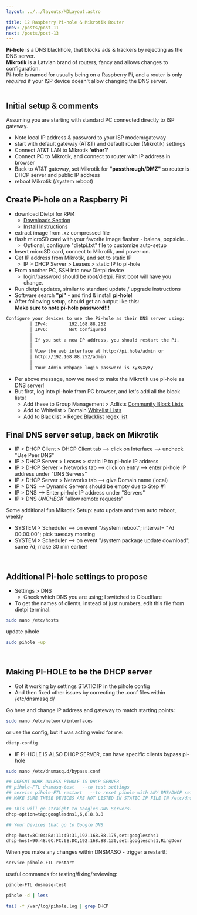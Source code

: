 ```yaml
---
layout: ../../layouts/MDLayout.astro

title: 12 Raspberry Pi-hole & Mikrotik Router
prev: /posts/post-11
next: /posts/post-13
---
```



**Pi-hole** is a DNS blackhole, that blocks ads & trackers by rejecting as the DNS server.<br>
**Mikrotik** is a Latvian brand of routers, fancy and allows changes to configuration.<br>
Pi-hole is named for usually being on a Raspberry Pi, and a router is only *required* if your ISP device doesn't allow changing the DNS server.<br><br>

## Initial setup & comments
Assuming you are starting with standard PC connected directly to ISP gateway.
- Note local IP address & password to your ISP modem/gateway
- start with default gateway (AT&T) and default router (Mikrotik) settings
- Connect AT&T LAN to Mikrotik **'ether1'**
- Connect PC to Mikrotik, and connect to router with IP address in browser
- Back to AT&T gateway, set Mikrotik for **"passthrough/DMZ"** so router is DHCP server and public IP address
- reboot Mikrotik (/system reboot)

## Create Pi-hole on a Raspberry Pi
- download Dietpi for RPi4
    - [Downloads Section](https://dietpi.com/#downloadinfo)
    - [Install Instructions](https://dietpi.com/docs/install/)
- extract image from .xz compressed file
- flash microSD card with your favorite image flasher - balena, popsicle...
    - Optional, configure "dietpi.txt" file to customize auto-setup
- Insert microSD card, connect to Mikrotik, and power on.
- Get IP address from Mikrotik, and set to static IP
    - IP > DHCP Server > Leases > static IP to pi-hole
- From another PC, SSH into new Dietpi device
    - login/password should be root/dietpi. First boot will have you change.
- Run dietpi updates, similar to standard update / upgrade instructions
- Software search **"pi"** - and find & install **pi-hole**!
- After following setup, should get an output like this:<br>
    **Make sure to note pi-hole password!!!**
```sh
Configure your devices to use the Pi-hole as their DNS server using:         
         │ IPv4:        192.168.88.252                                        │
         │ IPv6:        Not Configured                                        │
         │                                                                    │
         │ If you set a new IP address, you should restart the Pi.            │
         │                                                                    │
         │ View the web interface at http://pi.hole/admin or                  │
         │ http://192.168.88.252/admin                                        │
         │                                                                    │
         │ Your Admin Webpage login password is XyXyXyXy
```
- Per above message, now we need to make the Mikrotik use pi-hole as DNS server!
- But first, log into pi-hole from PC browser, and let's add all the block lists!
    - Add these to Group Management > Adlists [Community Block Lists](https://v.firebog.net/hosts/lists.php?type=tick)
    - Add to Whitelist > Domain [Whitelist Lists](https://raw.githubusercontent.com/anudeepND/whitelist/master/domains/whitelist.txt)
    - Add to Blacklist > Regex [Blacklist regex list](https://raw.githubusercontent.com/mmotti/pihole-regex/master/regex.list)

## Final DNS server setup, back on Mikrotik
- IP > DHCP Client > DHCP Client tab --> click on Interface --> uncheck "Use Peer DNS"
- IP > DHCP Server > Leases > static IP to pi-hole IP address
- IP > DHCP Server > Networks tab --> click on entry --> enter pi-hole IP address under "DNS Servers"
- IP > DHCP Server > Networks tab --> give Domain name (local)
- IP > DNS --> Dynamic Servers should be empty due to Step #1
- IP > DNS --> Enter pi-hole IP address under "Servers"
- IP > DNS *UNCHECK* "allow remote requests"

Some additional fun Mikrotik Setup: auto update and then auto reboot, weekly
- SYSTEM > Scheduler --> on event "/system reboot"; interval= "7d 00:00:00"; pick tuesday morning
- SYSTEM > Scheduler --> on event "/system package update download", same 7d; make 30 min earlier!

<br>

## Additional Pi-hole settings to propose

- Settings > DNS
    - Check which DNS you are using; I switched to Cloudflare
- To get the names of clients, instead of just numbers, edit this file from dietpi terminal:
```sh
sudo nano /etc/hosts
```
update pihole
```sh
sudo pihole -up
```
<br>

## Making PI-HOLE to be the DHCP server
   - Got it working by settings STATIC IP in the pihole config
   - And then fixed other issues by correcting the .conf files within /etc/dnsmasq.d/

Go here and change IP address and gateway to match starting points:
```sh
sudo nano /etc/network/interfaces
```
or use the config, but it was acting weird for me:
```sh
dietp-config
```
- IF PI-HOLE IS ALSO DHCP SERVER, can have specific clients bypass pi-hole
```sh
sudo nano /etc/dnsmasq.d/bypass.conf
```
```sh
## DOESNT WORK UNLESS PIHOLE IS DHCP SERVER
## pihole-FTL dnsmasq-test   --to test settings
## service pihole-FTL restart   --to reset pihole with ANY DNS/DHCP settings
## MAKE SURE THESE DEVICES ARE NOT LISTED IN STATIC IP FILE IN /etc/dnsmasq.d/*

## This will go straight to Googles DNS Servers.
dhcp-option=tag:googlesdns1,6,8.8.8.8

## Your Devices that go to Google DNS

dhcp-host=8C:04:BA:11:49:31,192.168.88.175,set:googlesdns1
dhcp-host=90:48:6C:FC:6E:DC,192.168.88.130,set:googlesdns1,RingDoor
```
When you make any changes within DNSMASQ - trigger a restart!:
```sh
service pihole-FTL restart
```
useful commands for testing/fixing/reviewing:
```sh
pihole-FTL dnsmasq-test
```
```sh
pihole -d | less
```
```sh
tail -f /var/log/pihole.log | grep DHCP
```
